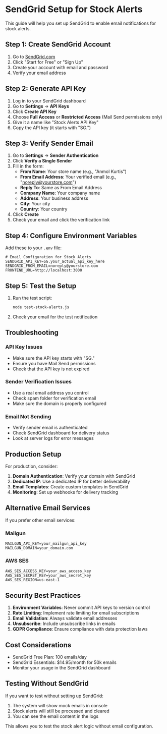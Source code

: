 # SendGrid Setup for Stock Alerts

This guide will help you set up SendGrid to enable email notifications for stock alerts.

## Step 1: Create SendGrid Account

1. Go to [SendGrid.com](https://sendgrid.com)
2. Click "Start for Free" or "Sign Up"
3. Create your account with email and password
4. Verify your email address

## Step 2: Generate API Key

1. Log in to your SendGrid dashboard
2. Go to **Settings** → **API Keys**
3. Click **Create API Key**
4. Choose **Full Access** or **Restricted Access** (Mail Send permissions only)
5. Give it a name like "Stock Alerts API Key"
6. Copy the API key (it starts with "SG.")

## Step 3: Verify Sender Email

1. Go to **Settings** → **Sender Authentication**
2. Click **Verify a Single Sender**
3. Fill in the form:
   - **From Name**: Your store name (e.g., "Anmol Kurtis")
   - **From Email Address**: Your verified email (e.g., "noreply@yourstore.com")
   - **Reply To**: Same as From Email Address
   - **Company Name**: Your company name
   - **Address**: Your business address
   - **City**: Your city
   - **Country**: Your country
4. Click **Create**
5. Check your email and click the verification link

## Step 4: Configure Environment Variables

Add these to your `.env` file:

```env
# Email Configuration for Stock Alerts
SENDGRID_API_KEY=SG.your_actual_api_key_here
SENDGRID_FROM_EMAIL=noreply@yourstore.com
FRONTEND_URL=http://localhost:3000
```

## Step 5: Test the Setup

1. Run the test script:
   ```bash
   node test-stock-alerts.js
   ```

2. Check your email for the test notification

## Troubleshooting

### API Key Issues
- Make sure the API key starts with "SG."
- Ensure you have Mail Send permissions
- Check that the API key is not expired

### Sender Verification Issues
- Use a real email address you control
- Check spam folder for verification email
- Make sure the domain is properly configured

### Email Not Sending
- Verify sender email is authenticated
- Check SendGrid dashboard for delivery status
- Look at server logs for error messages

## Production Setup

For production, consider:

1. **Domain Authentication**: Verify your domain with SendGrid
2. **Dedicated IP**: Use a dedicated IP for better deliverability
3. **Email Templates**: Create custom templates in SendGrid
4. **Monitoring**: Set up webhooks for delivery tracking

## Alternative Email Services

If you prefer other email services:

### Mailgun
```env
MAILGUN_API_KEY=your_mailgun_api_key
MAILGUN_DOMAIN=your_domain.com
```

### AWS SES
```env
AWS_SES_ACCESS_KEY=your_aws_access_key
AWS_SES_SECRET_KEY=your_aws_secret_key
AWS_SES_REGION=us-east-1
```

## Security Best Practices

1. **Environment Variables**: Never commit API keys to version control
2. **Rate Limiting**: Implement rate limiting for email subscriptions
3. **Email Validation**: Always validate email addresses
4. **Unsubscribe**: Include unsubscribe links in emails
5. **GDPR Compliance**: Ensure compliance with data protection laws

## Cost Considerations

- SendGrid Free Plan: 100 emails/day
- SendGrid Essentials: $14.95/month for 50k emails
- Monitor your usage in the SendGrid dashboard

## Testing Without SendGrid

If you want to test without setting up SendGrid:

1. The system will show mock emails in console
2. Stock alerts will still be processed and cleared
3. You can see the email content in the logs

This allows you to test the stock alert logic without email configuration. 